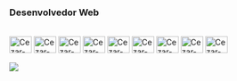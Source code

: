 ### Desenvolvedor Web 

<div style="display: inline_block"></br>
	<img align="center" alt="Cezar-CSharp" height="30" width="40" src="">
	<img align="center" alt="Cezar-CSharp" height="30" width="40" src="">
	<img align="center" alt="Cezar-CSharp" height="30" width="40" src="">
	<img align="center" alt="Cezar-CSharp" height="30" width="40" src="">
	<img align="center" alt="Cezar-CSharp" height="30" width="40" src="">
	<img align="center" alt="Cezar-CSharp" height="30" width="40" src="">
	<img align="center" alt="Cezar-CSharp" height="30" width="40" src="">
	<img align="center" alt="Cezar-CSharp" height="30" width="40" src="">
	<img align="center" alt="Cezar-CSharp" height="30" width="40" src="">
</div>

</br>

<a href="www.linkedin.com/in/cézar-dias-martins-5b450b260">
	<img src="https://www.google.com/imgres?imgurl=https%3A%2F%2Fimg.freepik.com%2Fvetores-premium%2Flogotipo-linkedin_578229-227.jpg&tbnid=FbVGtdwiCo-					ErM&vet=12ahUKEwiXpMmgnuCCAxVts5UCHeKUCBsQMygAegQIARBG..i&imgrefurl=https%3A%2F%2Fbr.freepik.com%2Fvetores-premium%2Flogotipo-								linkedin_28997508.htm&docid=3rbyGKrgrxEoXM&w=626&h=626&q=img%20linkedin&ved=2ahUKEwiXpMmgnuCCAxVts5UCHeKUCBsQMygAegQIARBG">
</a>
